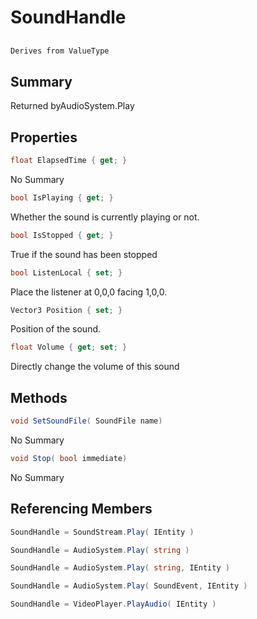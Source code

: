 # SoundHandle

## 
```c#
Derives from ValueType
```

## Summary

Returned byAudioSystem.Play
## Properties

```c#
float ElapsedTime { get; } 
```
No Summary
```c#
bool IsPlaying { get; } 
```
Whether the sound is currently playing or not.
```c#
bool IsStopped { get; } 
```
True if the sound has been stopped
```c#
bool ListenLocal { set; } 
```
Place the listener at 0,0,0 facing 1,0,0.
```c#
Vector3 Position { set; } 
```
Position of the sound.
```c#
float Volume { get; set; } 
```
Directly change the volume of this sound
## Methods

```c#
void SetSoundFile( SoundFile name) 
```
No Summary
```c#
void Stop( bool immediate) 
```
No Summary
## Referencing Members

```c#
SoundHandle = SoundStream.Play( IEntity ) 
```
```c#
SoundHandle = AudioSystem.Play( string ) 
```
```c#
SoundHandle = AudioSystem.Play( string, IEntity ) 
```
```c#
SoundHandle = AudioSystem.Play( SoundEvent, IEntity ) 
```
```c#
SoundHandle = VideoPlayer.PlayAudio( IEntity ) 
```
